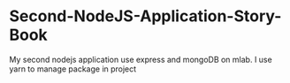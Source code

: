 # Second-NodeJS-Application-Story-Book
My second nodejs application use express and mongoDB on mlab. I use yarn to manage package in project
